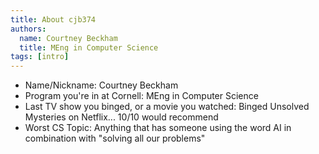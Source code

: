 ```yaml
---
title: About cjb374
authors:
  name: Courtney Beckham
  title: MEng in Computer Science
tags: [intro]
---
```


- Name/Nickname: Courtney Beckham
- Program you're in at Cornell: MEng in Computer Science
- Last TV show you binged, or a movie you watched: Binged Unsolved Mysteries on Netflix... 10/10 would recommend
- Worst CS Topic: Anything that has someone using the word AI in combination with "solving all our problems"
